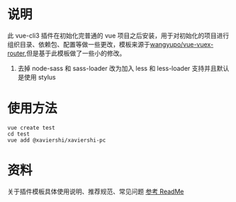 # 说明

此 vue-cli3 插件在初始化完普通的 vue 项目之后安装，用于对初始化的项目进行组织目录、依赖包、配置等做一些更改，模板来源于[wangyupo/vue-vuex-router](https://github.com/wangyupo/vue-vuex-router),但是基于此模板做了一些小的修改。

1. 去掉 node-sass 和 sass-loader 改为加入 less 和 less-loader 支持并且默认是使用 stylus

# 使用方法

`vue create test`  
`cd test`  
`vue add @xaviershi/xaviershi-pc`

# 资料

关于插件模板具体使用说明、推荐规范、常见问题 [参考 ReadMe](https://github.com/wangyupo/vue-vuex-router/blob/master/README.md?1556770278320)
